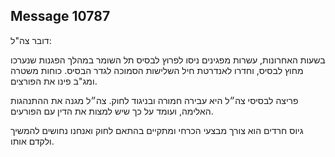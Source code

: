 ## Message 10787

דובר צה"ל: 

בשעות האחרונות, עשרות מפגינים ניסו לפרוץ לבסיס תל השומר במהלך הפגנות שנערכו מחוץ לבסיס, וחדרו לאנדרטת חיל השלישות הסמוכה לגדר הבסיס. כוחות משטרה ומג"ב פינו את הפורצים.

פריצה לבסיסי צה״ל היא עבירה חמורה ובניגוד לחוק. צה״ל מגנה את ההתנהגות האלימה, ועומד על כך שיש למצות את הדין עם הפורעים.

גיוס חרדים הוא צורך מבצעי הכרחי ומתקיים בהתאם לחוק ואנחנו נחושים להמשיך ולקדם אותו.

